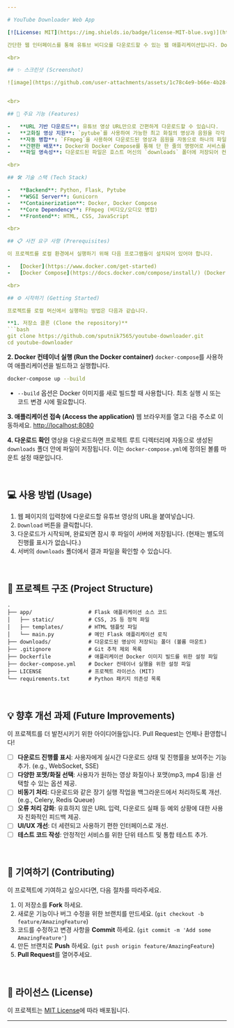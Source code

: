```yaml
---

# YouTube Downloader Web App

[![License: MIT](https://img.shields.io/badge/license-MIT-blue.svg)](https://opensource.org/licenses/MIT)

간단한 웹 인터페이스를 통해 유튜브 비디오를 다운로드할 수 있는 웹 애플리케이션입니다. Docker를 사용하여 어떤 환경에서든 쉽게 서비스를 실행할 수 있도록 설계되었습니다.

<br>

## ✨ 스크린샷 (Screenshot)

![image](https://github.com/user-attachments/assets/1c78c4e9-b66e-4b28-9a06-0f98c53c8444)


<br>

## 🚀 주요 기능 (Features)

-   **URL 기반 다운로드**: 유튜브 영상 URL만으로 간편하게 다운로드할 수 있습니다.
-   **고화질 영상 지원**: `pytube`를 사용하여 가능한 최고 화질의 영상과 음원을 각각 다운로드합니다.
-   **자동 병합**: `FFmpeg`을 사용하여 다운로드된 영상과 음원을 자동으로 하나의 파일로 병합합니다.
-   **간편한 배포**: Docker와 Docker Compose를 통해 단 한 줄의 명령어로 서비스를 시작할 수 있습니다.
-   **파일 영속성**: 다운로드된 파일은 호스트 머신의 `downloads` 폴더에 저장되어 컨테이너가 종료되어도 유지됩니다.

<br>

## 🛠️ 기술 스택 (Tech Stack)

-   **Backend**: Python, Flask, Pytube
-   **WSGI Server**: Gunicorn
-   **Containerization**: Docker, Docker Compose
-   **Core Dependency**: FFmpeg (비디오/오디오 병합)
-   **Frontend**: HTML, CSS, JavaScript

<br>

## 📋 사전 요구 사항 (Prerequisites)

이 프로젝트를 로컬 환경에서 실행하기 위해 다음 프로그램들이 설치되어 있어야 합니다.

-   [Docker](https://www.docker.com/get-started)
-   [Docker Compose](https://docs.docker.com/compose/install/) (Docker Desktop에는 기본적으로 포함되어 있습니다.)

<br>

## ⚙️ 시작하기 (Getting Started)

프로젝트를 로컬 머신에서 실행하는 방법은 다음과 같습니다.

**1. 저장소 클론 (Clone the repository)**
```bash
git clone https://github.com/sputnik7565/youtube-downloader.git
cd youtube-downloader
```

**2. Docker 컨테이너 실행 (Run the Docker container)**
`docker-compose`를 사용하여 애플리케이션을 빌드하고 실행합니다.
```bash
docker-compose up --build
```
-   `--build` 옵션은 Docker 이미지를 새로 빌드할 때 사용합니다. 최초 실행 시 또는 코드 변경 시에 필요합니다.

**3. 애플리케이션 접속 (Access the application)**
웹 브라우저를 열고 다음 주소로 이동하세요.
[http://localhost:8080](http://localhost:8080)

**4. 다운로드 확인**
영상을 다운로드하면 프로젝트 루트 디렉터리에 자동으로 생성된 `downloads` 폴더 안에 파일이 저장됩니다. 이는 `docker-compose.yml`에 정의된 볼륨 마운트 설정 때문입니다.

<br>

## 💻 사용 방법 (Usage)

1.  웹 페이지의 입력창에 다운로드할 유튜브 영상의 URL을 붙여넣습니다.
2.  `Download` 버튼을 클릭합니다.
3.  다운로드가 시작되며, 완료되면 잠시 후 파일이 서버에 저장됩니다. (현재는 별도의 진행률 표시가 없습니다.)
4.  서버의 `downloads` 폴더에서 결과 파일을 확인할 수 있습니다.

<br>

## 📂 프로젝트 구조 (Project Structure)

```
.
├── app/                  # Flask 애플리케이션 소스 코드
│   ├── static/           # CSS, JS 등 정적 파일
│   ├── templates/        # HTML 템플릿 파일
│   └── main.py           # 메인 Flask 애플리케이션 로직
├── downloads/            # 다운로드된 영상이 저장되는 폴더 (볼륨 마운트)
├── .gitignore            # Git 추적 제외 목록
├── Dockerfile            # 애플리케이션 Docker 이미지 빌드를 위한 설정 파일
├── docker-compose.yml    # Docker 컨테이너 실행을 위한 설정 파일
├── LICENSE               # 프로젝트 라이선스 (MIT)
└── requirements.txt      # Python 패키지 의존성 목록
```

<br>

## 💡 향후 개선 과제 (Future Improvements)

이 프로젝트를 더 발전시키기 위한 아이디어들입니다. Pull Request는 언제나 환영합니다!

-   [ ] **다운로드 진행률 표시**: 사용자에게 실시간 다운로드 상태 및 진행률을 보여주는 기능 추가. (e.g., WebSocket, SSE)
-   [ ] **다양한 포맷/화질 선택**: 사용자가 원하는 영상 화질이나 포맷(mp3, mp4 등)을 선택할 수 있는 옵션 제공.
-   [ ] **비동기 처리**: 다운로드와 같은 장기 실행 작업을 백그라운드에서 처리하도록 개선. (e.g., Celery, Redis Queue)
-   [ ] **오류 처리 강화**: 유효하지 않은 URL 입력, 다운로드 실패 등 예외 상황에 대한 사용자 친화적인 피드백 제공.
-   [ ] **UI/UX 개선**: 더 세련되고 사용하기 편한 인터페이스로 개선.
-   [ ] **테스트 코드 작성**: 안정적인 서비스를 위한 단위 테스트 및 통합 테스트 추가.

<br>

## 🤝 기여하기 (Contributing)

이 프로젝트에 기여하고 싶으시다면, 다음 절차를 따라주세요.

1.  이 저장소를 **Fork** 하세요.
2.  새로운 기능이나 버그 수정을 위한 브랜치를 만드세요. (`git checkout -b feature/AmazingFeature`)
3.  코드를 수정하고 변경 사항을 **Commit** 하세요. (`git commit -m 'Add some AmazingFeature'`)
4.  만든 브랜치로 **Push** 하세요. (`git push origin feature/AmazingFeature`)
5.  **Pull Request**를 열어주세요.

<br>

## 📜 라이선스 (License)

이 프로젝트는 [MIT License](LICENSE)에 따라 배포됩니다.

---
```


